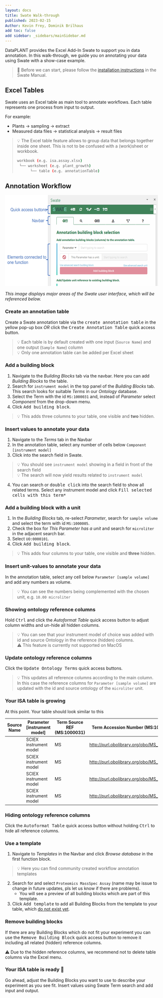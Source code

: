 ```yaml
---
layout: docs
title: Swate Walk-through
published: 2023-02-15
Author: Kevin Frey, Dominik Brilhaus
add toc: false
add sidebar: _sidebars/mainSidebar.md
---
```


DataPLANT provides the Excel Add-In Swate to support you in data annotation.
In this walk-through, we guide you on annotating your data using Swate with a show-case example.

> :rocket: Before we can start, please follow the [installation instructions](./../SwateManual/Docs01-Installing-Swate.html) in the Swate Manual.

## Excel Tables

Swate uses an Excel table as main tool to annotate workflows. Each table represents one process from input to output.

For example:

- Plants &rarr; sampling &rarr; extract
- Measured data files  &rarr; statistical analysis  &rarr; result files

> :bulb: The Excel table feature allows to group data that belongs together inside one sheet. This is not to be confused with a (work)sheet or workbook.
> ```bash
> workbook (e.g. isa.assay.xlsx)
>  └── worksheet (e.g. plant_growth)
>       └── table (e.g. annotationTable)
> ```

## Annotation Workflow

<img src="./../img/Swate-Overlay-Exp.jpg?v27.01.202" style="height: 300px">

*This image displays major areas of the Swate user interface, which will be referenced below.*

### Create an annotation table

Create a Swate annotation table via the <kbd>create annotation table</kbd> in the yellow pop-up box *OR* click the <kbd>Create Annotation Table</kbd> quick access button.
  
> :bulb: Each table is by default created with one input (`Source Name`) and one output (`Sample Name`) column  
> :bulb: Only one annotation table can be added per Excel sheet

### Add a building block

1. Navigate to the *Building Blocks* tab via the navbar. Here you can add *Building Blocks* to the table.
2. Search for `instrument model` in the top panel of the *Building Blocks* tab. This search looks for suitable *Terms* in our *Ontology* database.
3. Select the Term with the id `MS:1000031` and, instead of *Parameter* select *Component* from the drop-down menu. 
4. Click <kbd>Add building block</kbd>.

> :bulb: This adds three columns to your table, one visible and **two** hidden.

### Insert values to annotate your data

1. Navigate to the *Terms* tab in the Navbar
2. In the annotation table, select any number of cells below `Component [instrument model]`
3. Click into the search field in Swate.

> :bulb: You should see `instrument model` showing in a field in front of the search field  
> :bulb: The search will now yield results related to `instrument model`

4. You can search or <kbd>double click</kbd> into the search field to show all related terms. Select any instrument model and click <kbd>Fill selected cells with this term*</kbd>

### Add a building block with a unit

1. In the *Building Blocks* tab, re-select *Parameter*, search for `sample volume` and select the term with id `MS:1000005`.
2. Check the box for *This Parameter has a unit* and search for `microliter` in the adjacent search bar.
3. Select `UO:0000101`.
4. Click <kbd>Add building block</kbd>.

> :bulb: This adds four columns to your table, one visible and **three** hidden.

### Insert unit-values to annotate your data

In the annotation table, select any cell below `Parameter [sample volume]` and add any numbers as volume.

> :bulb: You can see the numbers being complemented with the chosen unit, e.g. `10.00 microliter`

### Showing ontology reference columns

Hold <kbd>Ctrl</kbd> and click the *Autoformat Table* quick access button to adjust column widths and un-hide all hidden columns.

> :bulb: You can see that your instrument model of choice was added with id and source Ontology in the reference (hidden) columns.  
> :warning: This feature is currently not supported on MacOS

### Update ontology reference columns

Click the <kbd>Update Ontology Terms</kbd> quick access buttons.

> :bulb: This updates all reference columns according to the main column. In this case the reference columns for `Parameter [sample volume]` are updated with the id and source ontology of the `microliter` unit.

### Your ISA table is growing

At this point. Your table should look similar to this

<div class="table-container">

| Source Name 	| Parameter [instrument model] 	| Term Source REF (MS:1000031) 	| Term Accession Number (MS:1000031)        	| Parameter [sample volume] 	| Unit       	| Term Source REF (MS:1000005) 	| Term Accession Number (MS:1000005)        	| Sample Name 	|
|-------------	|------------------------------	|------------------------------	|-------------------------------------------	|---------------------------	|------------	|------------------------------	|-------------------------------------------	|-------------	|
|             	| SCIEX instrument model       	| MS                           	| http://purl.obolibrary.org/obo/MS_1000121 	| 10.00 microliter          	| microliter 	| UO                           	| http://purl.obolibrary.org/obo/UO_0000101 	|             	|
|             	| SCIEX instrument model       	| MS                           	| http://purl.obolibrary.org/obo/MS_1000121 	| 5.00 microliter           	| microliter 	| UO                           	| http://purl.obolibrary.org/obo/UO_0000101 	|             	|
|             	| SCIEX instrument model       	| MS                           	| http://purl.obolibrary.org/obo/MS_1000121 	| 5.00 microliter           	| microliter 	| UO                           	| http://purl.obolibrary.org/obo/UO_0000101 	|             	|
|             	| SCIEX instrument model       	| MS                           	| http://purl.obolibrary.org/obo/MS_1000121 	| 5.00 microliter           	| microliter 	| UO                           	| http://purl.obolibrary.org/obo/UO_0000101 	|             	|

</div>

### Hiding ontology reference columns

Click the <kbd>Autoformat Table</kbd> quick access button without holding <kbd>Ctrl</kbd> to hide all reference columns.

### Use a template

1. Navigate to *Templates* in the Navbar and click *Browse database* in the first function block.

> :bulb: Here you can find community created workflow annotation templates

2. Search for and select `Proteomics MassSpec Assay` (name may be issue to change in future updates, pls let us know if there are problems).
    - You will see a preview of all building blocks which are part of this template.
3. Click <kbd>Add template</kbd> to add all Building Blocks from the template to your table, which <u>do not exist yet</u>.

### Remove building blocks

If there are any Building Blocks which do not fit your experiment you can use the <kbd>Remove Building Block</kbd> quick access button to remove it including all related (hidden) reference columns.

:warning: Due to the hidden reference columns, we recommend not to delete table columns via the Excel menu. 

### Your ISA table is ready 🎉

Go ahead, adjust the Building Blocks you want to use to describe your experiment as you see fit.
Insert values using Swate Term search and add input and output.

